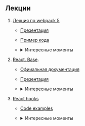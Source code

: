 ## Лекции

1. [Лекция по webpack 5](https://www.youtube.com/watch?v=AoPDBBbInzc&feature=youtu.be&ab_channel=RollingScopesSchool)
	- [Презентация](https://slides.com/klmmm/webpack/fullscreen)
	- [Пример кода](https://www.youtube.com/redirect?event=video_description&redir_token=QUFFLUhqbWp0NzVKM3BCOU5BV1FvaXJBWHljNDNVLWlYQXxBQ3Jtc0tsOV82dDVaaF9DMG5TX2pHUThJME9ROUg5MnFUTUdqZUtvMVdaM2E0aEI5ZDVzVjYtUm8wSVNOX1BidU90MTJ0SjJIcHJ1TjJlTXVkMkhkdWFUbThfb0NGcTNEUkZJSUxCYTJLY0c1dkxpeG5GRy1paw&q=https%3A%2F%2Fgithub.com%2Fklimenkomaksim%2Fwebpack-example)
	- <details><summary>Интересные моменты</summary>

		- Установка:
		```
		npm install webpack -- save-dev
		npm install webpack-cli -- save-dev
		```
		- [О конфиге](https://youtu.be/AoPDBBbInzc?t=505)(см. презентацию).
		- [Alias](https://youtu.be/AoPDBBbInzc?t=619) - помогают создвать переменные с путем к файлу для сокращения импортов типа ../../. (см. презентацию)
		- [Loader](https://youtu.be/AoPDBBbInzc?t=675) - позволяет вебпаку обрабатыать расширения кроме js & json. Например, ts -> js.. (см. презентацию)
		```
		rules:[{test: /\.js$/, use: 'some-loader'},]
		```
		- [Plugins](https://youtu.be/AoPDBBbInzc?t=929) - используются для расширения возможностей вебпака.(см. презентацию)
		- [Modes](https://youtu.be/AoPDBBbInzc?t=1123) - режимы работы вебпака (development, prodaction, none). Определяет на используемые оптимизации при использовани сборщика.(см. презентацию)
		- [Devserver](https://youtu.be/AoPDBBbInzc?t=1275)(см. презентацию)
		```
		npm install --save-dev webpack-dev-server
		```
		- npx create-react-app my-app разворачивает сборку webpack
		- [Скрипты сборки в pckage.json](https://youtu.be/AoPDBBbInzc?t=1868)
		- [пример loader rules](https://youtu.be/AoPDBBbInzc?t=2036)
		- loader отрабатывают с конца массива use
		- плагин сначала импортируется, потом указывается в массиве плагинов, потом используется
		- [Devserver config](https://youtu.be/AoPDBBbInzc?t=2563)
		</details>
2. [React. Base](https://www.youtube.com/watch?v=cJ9gGiH9UzA&feature=youtu.be&ab_channel=RollingScopesSchool).
	- [Офииальная документация](https://ru.reactjs.org/docs/getting-started.html)
	- [Презентация](https://docs.google.com/presentation/d/1Zl61lcoJPN81-jZhYTfjkPZkid7DLM0pGN3rK2N0ZZc/edit#slide=id.p)
	- <details><summary>Интересные моменты</summary>

		- [Create react app](https://youtu.be/cJ9gGiH9UzA?t=701).
		- [Create react app HAbr](https://habr.com/ru/company/plarium/blog/326520/)
		- [Stace class](https://youtu.be/cJ9gGiH9UzA?t=1444). setState(updater[,callback(prevstate, ptops)]). Callback вызывается после апдейта.
		- [Lifecycle](https://youtu.be/cJ9gGiH9UzA?t=1739). Все об обновлении компонентов (подробно).
			- [Lifecycle Diagram](https://projects.wojtekmaj.pl/react-lifecycle-methods-diagram/).
			- [getDerivedstateFromProps](https://youtu.be/cJ9gGiH9UzA?t=2617).
			- [shoudComponentUpdate](https://youtu.be/cJ9gGiH9UzA?t=2680). Можно уравлять ледует ли обновлять компонент на основе нового значения пропсов\стэйта.
			- [getSnapshotBeforeUpdate](https://youtu.be/cJ9gGiH9UzA?t=2768).
		- [Dom event handling](https://youtu.be/cJ9gGiH9UzA?t=2893). About event handling by REACT (refs to each react event see on presentation).
		- [Key](https://youtu.be/cJ9gGiH9UzA?t=2934). Key - compontnrt identifier.
	</details>

4. [React hooks](https://www.youtube.com/watch?v=3-Zh_DAzCi0&t=11s&ab_channel=RollingScopesSchool)
	- [Code examples](https://github.com/thrvrce/react-lectures)
	- <details><summary>Интересные моменты</summary>

		- Хуки позволяют управлять\ввзаимодействовать с жизненнымм циклом или остояния компонента.
		- Код на функциональных компонентах легковеснее.
		- setState не мержит стейт, а заменяет полностью, в отличии от this.setState!
		- Функция\переменная\объект\етц передаваемая в качестве параметра useState как первоначальное значение вызывается только при первом рендере (монтировании). [пример](https://youtu.be/3-Zh_DAzCi0?t=1149)
		- **Запускается ли рендер сразу после seеState или они накапливаются?**. setState не триггерит мгновенный рендеринг. Значение локального свойства не меняется, но вот значение внутри функции-стейта изменяется. То есть при установке нового значения стейта и последующей попытке его поменять используя предыдущее значение из функции - колбэка в качестве предыдущего значения будет уже новое значение .
		- const Comp: React.FC = ()=> {} - React.FC - функциональный компонент реалкт тип.
		- в зависимостях useEffect сравнение происход по правилу ===.
		- [useCallback](https://youtu.be/3-Zh_DAzCi0?t=3854). Помогает хранить экземпляр функции сквозь рендеры. Полезно когда useEffect в зависимостях имеет функцию. Сам же useCallback меняет свое содержимое(функцию) в зависимости от изменения его собственной зависимости. В функцию полученноу после вызова useCallback можно передавать параметры.**почитать дополнительно!**
		- [useMemo](https://youtu.be/3-Zh_DAzCi0?t=4210). Возврщает результат вызова функции переданной в качестве аргумента. Тоже есть подписки. **почитать дополнительно!**
		- не стоит предавать в методы мемоизации (useCallback, useMemo) асинхронный функционал.
		- [Контекст](https://youtu.be/3-Zh_DAzCi0?t=4648).
		- [useRef](https://youtu.be/3-Zh_DAzCi0?t=5029). Возвращает mutable контейнер. Ссылка на контейнер не меняется с монтирования компонента. React не триггерит рендеры если содержимое контейнера меняется. Видимо значение .curent можно полув соседних функциях одного скоупа, ведь сам реф не меняется, а меняется только его свойство.
		- [UseRef & DOM elements](https://youtu.be/3-Zh_DAzCi0?t=5384).
		- [useReducer](https://youtu.be/3-Zh_DAzCi0?t=5507). На вход получает некую функцию - reducer и начальный state. [пример reducer'a](https://youtu.be/3-Zh_DAzCi0?t=5628)
		- [user hooks](https://youtu.be/3-Zh_DAzCi0?t=6274)
		- [пример проверки клика за пределами элемента](https://youtu.be/3-Zh_DAzCi0?t=6777)
	</details>
